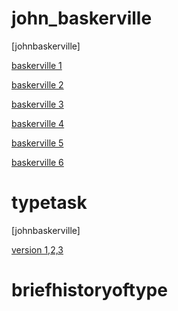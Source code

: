 # john_baskerville
[johnbaskerville]

[baskerville 1](https://katewilsonixd.github.io/john_baskerville/johnbaskerville1.html)

[baskerville 2](https://katewilsonixd.github.io/john_baskerville/johnbaskerville2.html)

[baskerville 3](https://katewilsonixd.github.io/john_baskerville/johnbaskerville3.html)

[baskerville 4](https://katewilsonixd.github.io/john_baskerville/johnbaskerville4.html)

[baskerville 5](https://katewilsonixd.github.io/john_baskerville/johnbaskerville5.html)

[baskerville 6](https://katewilsonixd.github.io/john_baskerville/johnbaskerville6.html)

# typetask
[johnbaskerville]

[version 1,2,3](https://katewilsonixd.github.io/john_baskerville/johnbaskerville1,2,3.html)

# briefhistoryoftype